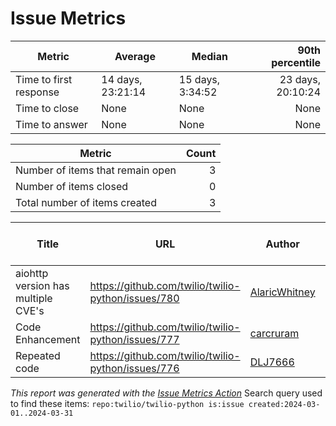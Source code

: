 # Issue Metrics

| Metric | Average | Median | 90th percentile |
| --- | --- | --- | ---: |
| Time to first response | 14 days, 23:21:14 | 15 days, 3:34:52 | 23 days, 20:10:24 |
| Time to close | None | None | None |
| Time to answer | None | None | None |

| Metric | Count |
| --- | ---: |
| Number of items that remain open | 3 |
| Number of items closed | 0 |
| Total number of items created | 3 |

| Title | URL | Author | Time to first response | Time to close | Time to answer |
| --- | --- | --- | --- | --- | --- |
| aiohttp version has multiple CVE's | https://github.com/twilio/twilio-python/issues/780 | [AlaricWhitney](https://github.com/AlaricWhitney) | 15 days, 3:34:52 | None | None |
| Code Enhancement | https://github.com/twilio/twilio-python/issues/777 | [carcruram](https://github.com/carcruram) | 26 days, 0:19:17 | None | None |
| Repeated code | https://github.com/twilio/twilio-python/issues/776 | [DLJ7666](https://github.com/DLJ7666) | 3 days, 18:09:33 | None | None |

_This report was generated with the [Issue Metrics Action](https://github.com/github/issue-metrics)_
Search query used to find these items: `repo:twilio/twilio-python is:issue created:2024-03-01..2024-03-31`
